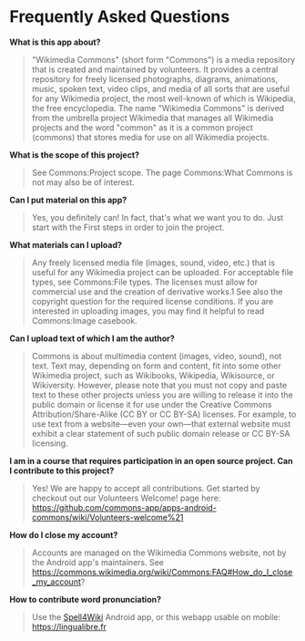 # Frequently Asked Questions

**What is this app about?**

> "Wikimedia Commons" (short form "Commons") is a media repository that is created and maintained by volunteers. It provides a central repository for freely licensed photographs, diagrams, animations, music, spoken text, video clips, and media of all sorts that are useful for any Wikimedia project, the most well-known of which is Wikipedia, the free encyclopedia. The name "Wikimedia Commons" is derived from the umbrella project Wikimedia that manages all Wikimedia projects and the word "common" as it is a common project (commons) that stores media for use on all Wikimedia projects.

**What is the scope of this project?**

> See Commons:Project scope. The page Commons:What Commons is not may also be of interest.

**Can I put material on this app?**

> Yes, you definitely can! In fact, that's what we want you to do. Just start with the First steps in order to join the project.


**What materials can I upload?**

> Any freely licensed media file (images, sound, video, etc.) that is useful for any Wikimedia project can be uploaded. For acceptable file types, see Commons:File types. The licenses must allow for commercial use and the creation of derivative works.1 See also the copyright question for the required license conditions. If you are interested in uploading images, you may find it helpful to read Commons:Image casebook.

**Can I upload text of which I am the author?**

> Commons is about multimedia content (images, video, sound), not text. Text may, depending on form and content, fit into some other Wikimedia project, such as Wikibooks, Wikipedia, Wikisource, or Wikiversity. However, please note that you must not copy and paste text to these other projects unless you are willing to release it into the public domain or license it for use under the Creative Commons Attribution/Share-Alike (CC BY or CC BY-SA) licenses. For example, to use text from a website—even your own—that external website must exhibit a clear statement of such public domain release or CC BY-SA licensing.

**I am in a course that requires participation in an open source project. Can I contribute to this project?**
> Yes! We are happy to accept all contributions. Get started by checkout out our Volunteers Welcome! page here: https://github.com/commons-app/apps-android-commons/wiki/Volunteers-welcome%21

**How do I close my account?**

> Accounts are managed on the Wikimedia Commons website, not by the Android app's maintainers. See https://commons.wikimedia.org/wiki/Commons:FAQ#How_do_I_close_my_account?

**How to contribute word pronunciation?**

> Use the [Spell4Wiki](https://github.com/manimaran96/Spell4Wiki) Android app, or this webapp usable on mobile: https://lingualibre.fr
